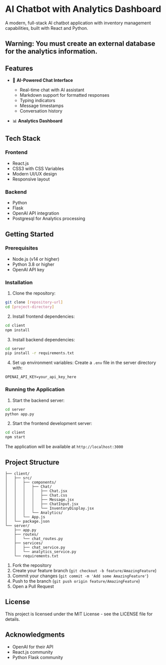 # AI Chatbot with Analytics Dashboard

A modern, full-stack AI chatbot application with inventory management capabilities, built with React and Python.


## Warning: You must create an external database for the analytics information.

## Features

- 🤖 **AI-Powered Chat Interface**
  - Real-time chat with AI assistant
  - Markdown support for formatted responses
  - Typing indicators
  - Message timestamps
  - Conversation history

- 📊 **Analytics Dashboard**

## Tech Stack

### Frontend
- React.js
- CSS3 with CSS Variables
- Modern UI/UX design
- Responsive layout

### Backend
- Python
- Flask
- OpenAI API integration
- Postgresql for Analytics processing

## Getting Started

### Prerequisites
- Node.js (v14 or higher)
- Python 3.8 or higher
- OpenAI API key

### Installation

1. Clone the repository:
```bash
git clone [repository-url]
cd [project-directory]
```

2. Install frontend dependencies:
```bash
cd client
npm install
```

3. Install backend dependencies:
```bash
cd server
pip install -r requirements.txt
```

4. Set up environment variables:
Create a `.env` file in the server directory with:
```
OPENAI_API_KEY=your_api_key_here
```

### Running the Application

1. Start the backend server:
```bash
cd server
python app.py
```

2. Start the frontend development server:
```bash
cd client
npm start
```

The application will be available at `http://localhost:3000`

## Project Structure

```
├── client/
│   ├── src/
│   │   ├── components/
│   │   │   ├── Chat/
│   │   │   │   ├── Chat.jsx
│   │   │   │   ├── Chat.css
│   │   │   │   ├── Message.jsx
│   │   │   │   ├── ChatInput.jsx
│   │   │   │   └── InventoryDisplay.jsx
│   │   │   └── Analytics/
│   │   └── App.js
│   └── package.json
└── server/
    ├── app.py
    ├── routes/
    │   └── chat_routes.py
    ├── services/
    │   ├── chat_service.py
    │   └── analytics_service.py
    └── requirements.txt
```


1. Fork the repository
2. Create your feature branch (`git checkout -b feature/AmazingFeature`)
3. Commit your changes (`git commit -m 'Add some AmazingFeature'`)
4. Push to the branch (`git push origin feature/AmazingFeature`)
5. Open a Pull Request

## License

This project is licensed under the MIT License - see the LICENSE file for details.

## Acknowledgments

- OpenAI for their API
- React.js community
- Python Flask community
